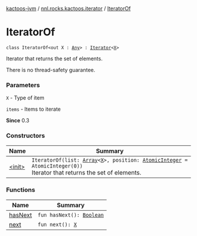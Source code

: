 [kactoos-jvm](../../index.md) / [nnl.rocks.kactoos.iterator](../index.md) / [IteratorOf](./index.md)

# IteratorOf

`class IteratorOf<out X : `[`Any`](https://kotlinlang.org/api/latest/jvm/stdlib/kotlin/-any/index.html)`> : `[`Iterator`](https://kotlinlang.org/api/latest/jvm/stdlib/kotlin.collections/-iterator/index.html)`<`[`X`](index.md#X)`>`

Iterator that returns the set of elements.

There is no thread-safety guarantee.

### Parameters

`X` - Type of item

`items` - Items to iterate

**Since**
0.3

### Constructors

| Name | Summary |
|---|---|
| [&lt;init&gt;](-init-.md) | `IteratorOf(list: `[`Array`](https://kotlinlang.org/api/latest/jvm/stdlib/kotlin/-array/index.html)`<`[`X`](index.md#X)`>, position: `[`AtomicInteger`](http://docs.oracle.com/javase/8/docs/api/java/util/concurrent/atomic/AtomicInteger.html)` = AtomicInteger(0))`<br>Iterator that returns the set of elements. |

### Functions

| Name | Summary |
|---|---|
| [hasNext](has-next.md) | `fun hasNext(): `[`Boolean`](https://kotlinlang.org/api/latest/jvm/stdlib/kotlin/-boolean/index.html) |
| [next](next.md) | `fun next(): `[`X`](index.md#X) |
